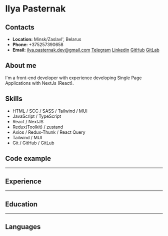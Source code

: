 # Ilya Pasternak

## Contacts
* **Location:** Minsk/Zaslavl', Belarus
* **Phone:** +375257390658
* **Email:** ilya.pasternak.dev@gmail.com
 [Telegram](https://t.me/pasterzoom) [Linkedin](https://www.linkedin.com/in/ilya-pasternak-274951243/) [GitHub](https://github.com/PasterZOOM) [GitLab](https://gitlab.com/pasterzoom)
  
## About me
I'm a front-end developer with experience developing Single Page Applications with NextJs (React).

## Skills
* HTML / SCC / SASS / Tailwind / MUI
* JavaScript / TypeScript
* React / NextJS 
* Redux(Toolkit) / zustand
* Axios / Redux-Thunk / React Query 
* Tailwind / MUI
* Git / GitHub / GitLub

## Code example
---

## Experience
---

## Education
---

## Languages